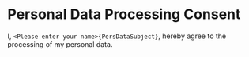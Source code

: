 # Personal Data Processing Consent
I, `<Please enter your name>{PersDataSubject}`, hereby agree to the processing of my personal data.
